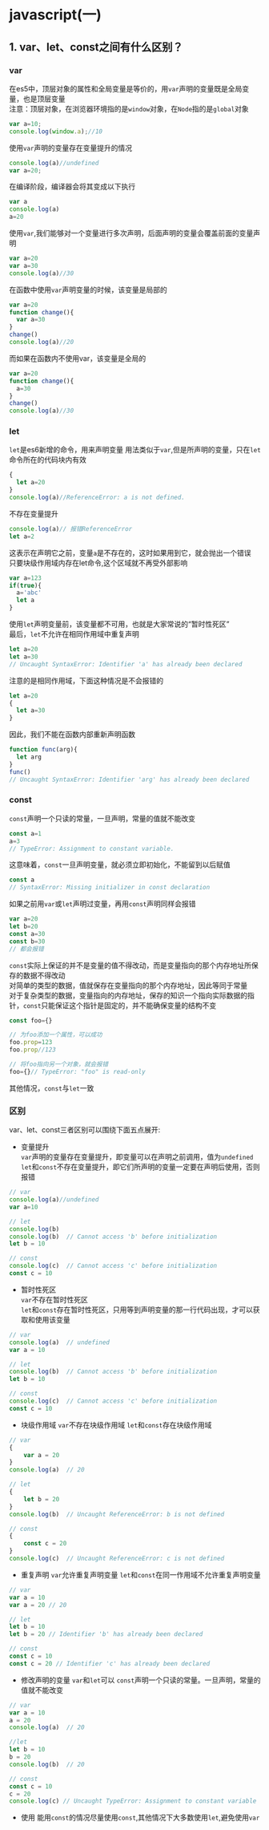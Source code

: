 # javascript(一)

## 1. var、let、const之间有什么区别？
### var
在es5中，顶层对象的属性和全局变量是等价的，用`var`声明的变量既是全局变量，也是顶层变量    
注意：顶层对象，在浏览器环境指的是`window`对象，在`Node`指的是`global`对象
```javascript
var a=10;
console.log(window.a);//10
```
使用`var`声明的变量存在变量提升的情况
```javascript
console.log(a)//undefined
var a=20;
```
在编译阶段，编译器会将其变成以下执行
```javascript
var a
console.log(a)
a=20
```
使用`var`,我们能够对一个变量进行多次声明，后面声明的变量会覆盖前面的变量声明
```javascript
var a=20
var a=30
console.log(a)//30
```
在函数中使用`var`声明变量的时候，该变量是局部的
```javascript
var a=20
function change(){
  var a=30
}
change()
console.log(a)//20
```
而如果在函数内不使用var，该变量是全局的
```javascript
var a=20
function change(){
  a=30
}
change()
console.log(a)//30
```
### let 
`let`是es6新增的命令，用来声明变量
用法类似于`var`,但是所声明的变量，只在`let`命令所在的代码块内有效
```javascript
{
  let a=20
}
console.log(a)//ReferenceError: a is not defined.
```
不存在变量提升
```javascript
console.log(a)// 报错ReferenceError
let a=2
```
这表示在声明它之前，变量`a`是不存在的，这时如果用到它，就会抛出一个错误    
只要块级作用域内存在let命令,这个区域就不再受外部影响
```javascript
var a=123
if(true){
  a='abc'
  let a
}
```
使用`let`声明变量前，该变量都不可用，也就是大家常说的“暂时性死区”    
最后，`let`不允许在相同作用域中重复声明
```javascript
let a=20
let a=30
// Uncaught SyntaxError: Identifier 'a' has already been declared
```
注意的是相同作用域，下面这种情况是不会报错的
```javascript
let a=20
{
  let a=30
}
```
因此，我们不能在函数内部重新声明函数
```javascript
function func(arg){
  let arg
}
func()
// Uncaught SyntaxError: Identifier 'arg' has already been declared
```
### const
`const`声明一个只读的常量，一旦声明，常量的值就不能改变
```javascript
const a=1
a=3
// TypeError: Assignment to constant variable.
```
这意味着，`const`一旦声明变量，就必须立即初始化，不能留到以后赋值
```javascript
const a
// SyntaxError: Missing initializer in const declaration
```
如果之前用`var`或`let`声明过变量，再用`const`声明同样会报错
```javascript
var a=20
let b=20
const a=30
const b=30
// 都会报错
```
`const`实际上保证的并不是变量的值不得改动，而是变量指向的那个内存地址所保存的数据不得改动  
对简单的类型的数据，值就保存在变量指向的那个内存地址，因此等同于常量  
对于复杂类型的数据，变量指向的内存地址，保存的知识一个指向实际数据的指针，`const`只能保证这个指针是固定的，并不能确保变量的结构不变
```javascript
const foo={}

// 为foo添加一个属性，可以成功
foo.prop=123
foo.prop//123

// 将foo指向另一个对象，就会报错
foo={}// TypeError: "foo" is read-only
```
其他情况，`const`与`let`一致
### 区别
var、let、const三者区别可以围绕下面五点展开:
- 变量提升  
`var`声明的变量存在变量提升，即变量可以在声明之前调用，值为`undefined`  
`let`和`const`不存在变量提升，即它们所声明的变量一定要在声明后使用，否则报错
```javascript
// var
console.log(a)//undefined
var a=10

// let 
console.log(b)
console.log(b)  // Cannot access 'b' before initialization
let b = 10

// const
console.log(c)  // Cannot access 'c' before initialization
const c = 10
```
- 暂时性死区  
`var`不存在暂时性死区  
`let`和`const`存在暂时性死区，只用等到声明变量的那一行代码出现，才可以获取和使用该变量
```javascript
// var
console.log(a)  // undefined
var a = 10

// let
console.log(b)  // Cannot access 'b' before initialization
let b = 10

// const
console.log(c)  // Cannot access 'c' before initialization
const c = 10
```
- 块级作用域
`var`不存在块级作用域
`let`和`const`存在块级作用域
```javascript
// var
{
    var a = 20
}
console.log(a)  // 20

// let
{
    let b = 20
}
console.log(b)  // Uncaught ReferenceError: b is not defined

// const
{
    const c = 20
}
console.log(c)  // Uncaught ReferenceError: c is not defined
```
- 重复声明
`var`允许重复声明变量
`let`和`const`在同一作用域不允许重复声明变量
```javascript
// var
var a = 10
var a = 20 // 20

// let
let b = 10
let b = 20 // Identifier 'b' has already been declared

// const
const c = 10
const c = 20 // Identifier 'c' has already been declared
```
- 修改声明的变量
`var`和`let`可以
`const`声明一个只读的常量。一旦声明，常量的值就不能改变
```javascript
// var
var a = 10
a = 20
console.log(a)  // 20

//let
let b = 10
b = 20
console.log(b)  // 20

// const
const c = 10
c = 20
console.log(c) // Uncaught TypeError: Assignment to constant variable
```
- 使用
能用`const`的情况尽量使用`const`,其他情况下大多数使用`let`,避免使用`var`
